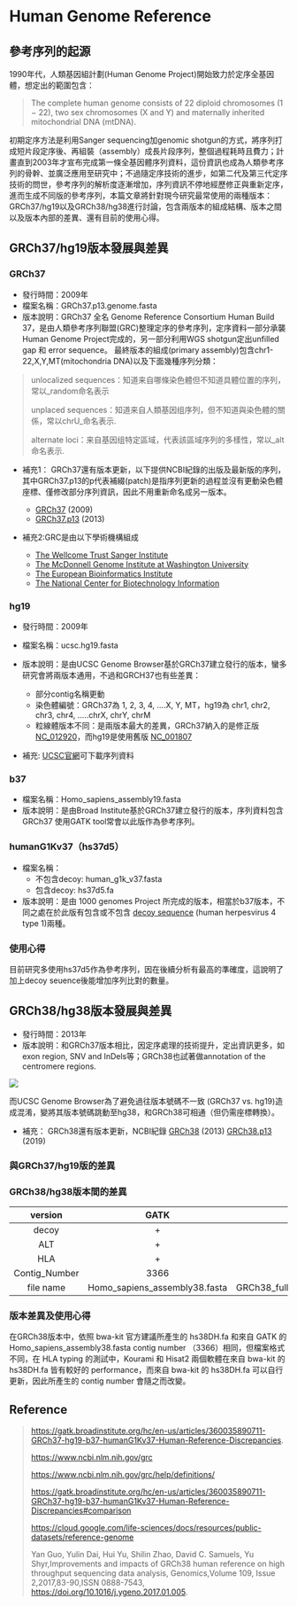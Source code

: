 # Human Genome Reference  


## 參考序列的起源
1990年代，人類基因組計劃(Human Genome Project)開始致力於定序全基因體，想定出的範圍包含：
> The complete human genome consists of 22 diploid chromosomes (1 − 22), two sex chromosomes (X and Y) and maternally inherited mitochondrial DNA (mtDNA). 

初期定序方法是利用Sanger sequencing加genomic shotgun的方式，將序列打成短片段定序後、再組裝（assembly）成長片段序列，整個過程耗時且費力；計畫直到2003年才宣布完成第一條全基因體序列資料，這份資訊也成為人類參考序列的骨幹、並廣泛應用至研究中；不過隨定序技術的進步，如第二代及第三代定序技術的問世，參考序列的解析度逐漸增加，序列資訊不停地經歷修正與重新定序，進而生成不同版的參考序列，本篇文章將針對現今研究最常使用的兩種版本：GRCh37/hg19以及GRCh38/hg38進行討論，包含兩版本的組成結構、版本之間以及版本內部的差異、還有目前的使用心得。   

##  GRCh37/hg19版本發展與差異

### GRCh37
* 發行時間：2009年
* 檔案名稱：GRCh37.p13.genome.fasta
* 版本說明：GRCh37 全名 Genome Reference Consortium Human Build 37，是由人類參考序列聯盟(GRC)整理定序的參考序列，定序資料一部分承襲Human Genome Project完成的，另一部分利用WGS shotgun定出unfilled gap 和 error sequence。
最終版本的組成(primary assembly)包含chr1-22,X,Y,MT(mitochondria DNA)以及下面幾種序列分類：

> unlocalized sequences：知道来自哪條染色體但不知道具體位置的序列，常以_random命名表示   
> 
> unplaced sequences：知道来自人類基因组序列，但不知道與染色體的關係，常以chrU_命名表示.  
> 
> alternate loci：来自基因组特定區域，代表該區域序列的多樣性，常以_alt命名表示.  
> 

* 補充1：
GRCh37還有版本更新，以下提供NCBI紀錄的出版及最新版的序列，其中GRCh37.p13的p代表補綴(patch)是指序列更新的過程並沒有更動染色體座標、僅修改部分序列資訊，因此不用重新命名成另一版本。  
    * [GRCh37](https://www.ncbi.nlm.nih.gov/assembly/GCF_000001405.13/#/st) (2009)
    * [GRCh37.p13](https://www.ncbi.nlm.nih.gov/assembly/GCF_000001405.25/) (2013) 

* 補充2:GRC是由以下學術機構組成
  * [The Wellcome Trust Sanger Institute](https://www.sanger.ac.uk/science/programmes/)
  * [The McDonnell Genome Institute at Washington University](https://www.genome.wustl.edu)
  * [The European Bioinformatics Institute](https://www.ebi.ac.uk)
  * [The National Center for Biotechnology Information](https://www.ncbi.nlm.nih.gov)

### hg19
* 發行時間：2009年
* 檔案名稱：ucsc.hg19.fasta
* 版本說明：是由UCSC Genome Browser基於GRCh37建立發行的版本，蠻多研究會將兩版本通用，不過和GRCH37也有些差異：
  * 部分contig名稱更動
  * 染色體編號：GRCh37為 1, 2, 3, 4, ….X, Y, MT，hg19為 chr1, chr2, chr3, chr4, …..chrX, chrY, chrM
  * 粒線體版本不同：是兩版本最大的差異，GRCh37納入的是修正版 [NC_012920](https://www.genome.jp/dbget-bin/www_bget?refseq:NC_012920)，而hg19是使用舊版 [NC_001807](https://)

* 補充:
[UCSC官網](https://hgdownload.soe.ucsc.edu/downloads.html)可下載序列資料

### b37
* 檔案名稱：Homo_sapiens_assembly19.fasta
* 版本說明：是由Broad Institute基於GRCh37建立發行的版本，序列資料包含 GRCh37 使用GATK tool常會以此版作為參考序列。

### humanG1Kv37（hs37d5）

* 檔案名稱：
   * 不包含decoy: human_g1k_v37.fasta 
   * 包含decoy: hs37d5.fa
* 版本說明：是由 1000 genomes Project 所完成的版本，相當於b37版本，不同之處在於此版有包含或不包含 [decoy sequence](https://www.ncbi.nlm.nih.gov/nuccore/NC_007605) (human herpesvirus 4 type 1)兩種。

### 使用心得
目前研究多使用hs37d5作為參考序列，因在後續分析有最高的準確度，這說明了加上decoy seuence後能增加序列比對的數量。

## GRCh38/hg38版本發展與差異

* 發行時間：2013年
* 版本說明：和GRCh37版本相比，因定序處理的技術提升，定出資訊更多，如 exon region, SNV and InDels等；GRCh38也試著做annotation of the centromere regions. 

![](https://i.imgur.com/sqfEIig.png)

而UCSC Genome Browser為了避免過往版本號碼不一致 (GRCh37 vs. hg19)造成混淆，變將其版本號碼跳動至hg38，和GRCh38可相通（但仍需座標轉換）。

* 補充：
GRCh38還有版本更新，NCBI紀錄
[GRCh38](https://www.ncbi.nlm.nih.gov/assembly/GCF_000001405.26/) (2013)
[GRCh38.p13](https://www.ncbi.nlm.nih.gov/assembly/GCF_000001405.39/) (2019)

### 與GRCh37/hg19版的差異
### GRCh38/hg38版本間的差異 

|    version    |           GATK           |              Illumina                | bwakit |              1000 Genome              |                         NCBI                         |
|:-------------:|:-----------------------------:|:------------------------------------------:|:-----------:|:------------------------------------------:|:---------------------------------------------------------:|
|     decoy     |               +               |                     +                      |      +      |                     +                      |                             +                             |
|      ALT      |               +               |                     +                      |      +      |                     +                      |                             +                             |
|      HLA      |               +               |                     +                      |      +      |                     +                      |                             -                             |
| Contig_Number |             3366              |                    3366                    |    5751     |                    3366                    |                           2841                            |
|   file name   | Homo_sapiens_assembly38.fasta | GRCh38_full_analysis_set_plus_decoy_hla.fa |  hs38DH.fa  | GRCh38_full_analysis_set_plus_decoy_hla.fa | GCA_000001405.15_GRCh38_full_plus_hs38d1_analysis_set.fna |

### 版本差異及使用心得
在GRCh38版本中，依照 bwa-kit 官方建議所產生的 hs38DH.fa 和來自 GATK 的Homo_sapiens_assembly38.fasta contig number （3366）相同，但檔案格式不同，在 HLA typing 的測試中，Kourami 和 Hisat2 兩個軟體在來自 bwa-kit 的 hs38DH.fa 皆有較好的 performance，而來自 bwa-kit 的 hs38DH.fa 可以自行更新，因此所產生的 contig number 會隨之而改變。  


## Reference
> https://gatk.broadinstitute.org/hc/en-us/articles/360035890711-GRCh37-hg19-b37-humanG1Kv37-Human-Reference-Discrepancies.
> 
> https://www.ncbi.nlm.nih.gov/grc
> 
> https://www.ncbi.nlm.nih.gov/grc/help/definitions/
> 
> https://gatk.broadinstitute.org/hc/en-us/articles/360035890711-GRCh37-hg19-b37-humanG1Kv37-Human-Reference-Discrepancies#comparison
> 
> https://cloud.google.com/life-sciences/docs/resources/public-datasets/reference-genome
> 
> Yan Guo, Yulin Dai, Hui Yu, Shilin Zhao, David C. Samuels, Yu Shyr,Improvements and impacts of GRCh38 human reference on high throughput sequencing data analysis,
Genomics,Volume 109, Issue 2,2017,83-90,ISSN 0888-7543,
https://doi.org/10.1016/j.ygeno.2017.01.005.
